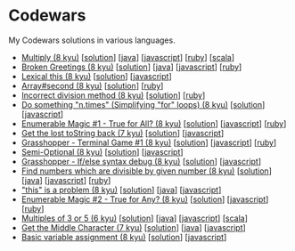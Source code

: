 # Codewars
My Codewars solutions in various languages.

 - [Multiply (8 kyu)](http://www.codewars.com/kata/multiply) [[solution](https://github.com/PaulNoth/codewars/blob/master/multiply/solution.md)] [[java](https://github.com/PaulNoth/codewars/blob/master/multiply/Multiply.java)] [[javascript](https://github.com/PaulNoth/codewars/blob/master/multiply/multiply.js)] [[ruby](https://github.com/PaulNoth/codewars/blob/master/multiply/multiply.rb)] [[scala](https://github.com/PaulNoth/codewars/blob/master/multiply/Multiply.scala)] 
 - [Broken Greetings (8 kyu)](http://www.codewars.com/kata/broken-greetings) [[solution](https://github.com/PaulNoth/codewars/blob/master/broken-greetings/solution.md)] [[java](https://github.com/PaulNoth/codewars/blob/master/broken-greetings/BrokenGreetings.java)] [[javascript](https://github.com/PaulNoth/codewars/blob/master/broken-greetings/broken-greetings.js)] [[ruby](https://github.com/PaulNoth/codewars/blob/master/broken-greetings/broken_greetings.rb)] 
 - [Lexical this (8 kyu)](http://www.codewars.com/kata/lexical-this/) [[solution](https://github.com/PaulNoth/codewars/blob/master/lexical-this/solution.md)] [[javascript](https://github.com/PaulNoth/codewars/blob/master/lexical-this/lexical-this.js)] 
 - [Array#second (8 kyu)](http://www.codewars.com/kata/array-number-second) [[solution](https://github.com/PaulNoth/codewars/blob/master/array-second/solution.md)] [[ruby](https://github.com/PaulNoth/codewars/blob/master/array-second/array-second.rb)] 
 - [Incorrect division method (8 kyu)](http://www.codewars.com/kata/incorrect-division-method) [[solution](https://github.com/PaulNoth/codewars/blob/master/incorrect-division-method/solution.md)] [[ruby](https://github.com/PaulNoth/codewars/blob/master/incorrect-division-method/incorrect_division_method.rb)] 
 - [Do something "n.times" (Simplifying "for" loops) (8 kyu)](http://www.codewars.com/kata/do-something-n-dot-times-simplifying-for-loops)  [[solution](https://github.com/PaulNoth/codewars/blob/master/do-something-n-dot-times-simplifying-for-loops/solution.md)] [[javascript](https://github.com/PaulNoth/codewars/blob/master/do-something-n-dot-times-simplifying-for-loops/times.js)] 
 - [Enumerable Magic #1 - True for All? (8 kyu)](http://www.codewars.com/kata/enumerable-magic-number-1-true-for-all) [[solution](https://github.com/PaulNoth/codewars/blob/master/enumerable-magic-number-1-true-for-all/solution.md)] [[javascript](https://github.com/PaulNoth/codewars/blob/master/enumerable-magic-number-1-true-for-all/enumerable-magic-1.js)] [[ruby](https://github.com/PaulNoth/codewars/blob/master/enumerable-magic-number-1-true-for-all/enumerable_magic_1.rb)] 
 - [Get the lost toString back (7 kyu)](http://www.codewars.com/kata/get-the-lost-tostring-back) [[solution](https://github.com/PaulNoth/codewars/blob/master/get-the-lost-tostring-back/solution.md)] [[javascript](https://github.com/PaulNoth/codewars/blob/master/get-the-lost-tostring-back/get-the-lost-tostring-back.js)] 
 - [Grasshopper - Terminal Game #1 (8 kyu)](http://www.codewars.com/kata/grasshopper-terminal-game-number-1) [[solution](https://github.com/PaulNoth/codewars/blob/master/grasshopper-terminal-game-number-1/solution.md)] [[javascript](https://github.com/PaulNoth/codewars/blob/master/grasshopper-terminal-game-number-1/hero.js)] [[ruby](https://github.com/PaulNoth/codewars/blob/master/grasshopper-terminal-game-number-1/hero.rb)] 
 - [Semi-Optional (8 kyu)](https://www.codewars.com/kata/semi-optional) [[solution](https://github.com/PaulNoth/codewars/blob/master/semi-optional/solution.md)] [[javascript](https://github.com/PaulNoth/codewars/blob/master/semi-optional/semi-optional.js)] 
 - [Grasshopper - If/else syntax debug (8 kyu)](https://www.codewars.com/kata/grasshopper-if-slash-else-syntax-debug) [[solution](https://github.com/PaulNoth/codewars/blob/master/grasshopper-if-slash-else-syntax-debug/solution.md)] [[javascript](https://github.com/PaulNoth/codewars/blob/master/grasshopper-if-slash-else-syntax-debug/grasshopper.js)] 
 - [Find numbers which are divisible by given number (8 kyu)](https://www.codewars.com/kata/find-numbers-which-are-divisible-by-given-number) [[solution](https://github.com/PaulNoth/codewars/blob/master/find-numbers-which-are-divisible-by-given-number/solution.md)] [[java](https://github.com/PaulNoth/codewars/blob/master/find-numbers-which-are-divisible-by-given-number/EvenNumbers.java)] [[javascript](https://github.com/PaulNoth/codewars/blob/master/find-numbers-which-are-divisible-by-given-number/divisible-by.js)] [[ruby](https://github.com/PaulNoth/codewars/blob/master/find-numbers-which-are-divisible-by-given-number/divisible_by.rb)] 
 - ["this" is a problem (8 kyu)](https://www.codewars.com/kata/this-is-a-problem) [[solution](https://github.com/PaulNoth/codewars/blob/master/this-is-a-problem/solution.md)] [[java](https://github.com/PaulNoth/codewars/blob/master/this-is-a-problem/NameMe.java)] [[javascript](https://github.com/PaulNoth/codewars/blob/master/this-is-a-problem/NameMe.js)] 
 - [Enumerable Magic #2 - True for Any? (8 kyu)](https://www.codewars.com/kata/enumerable-magic-number-2-true-for-any) [[solution](https://github.com/PaulNoth/codewars/blob/master/enumerable-magic-number-2-true-for-any/solution.md)] [[javascript](https://github.com/PaulNoth/codewars/blob/master/enumerable-magic-number-2-true-for-any/any.js)] [[ruby](https://github.com/PaulNoth/codewars/blob/master/enumerable-magic-number-2-true-for-any/any.rb)] 
 - [Multiples of 3 or 5 (6 kyu)](https://www.codewars.com/kata/multiples-of-3-or-5) [[solution](https://github.com/PaulNoth/codewars/blob/master/multiples-of-3-or-5/solution.md)] [[java](https://github.com/PaulNoth/codewars/blob/master/multiples-of-3-or-5/Solution.java)] [[javascript](https://github.com/PaulNoth/codewars/blob/master/multiples-of-3-or-5/multiples.js)] [[scala](https://github.com/PaulNoth/codewars/blob/master/multiples-of-3-or-5/MultiplesOf3Or5.scala)]  
 - [Get the Middle Character (7 kyu)](https://www.codewars.com/kata/get-the-middle-character) [[solution](https://github.com/PaulNoth/codewars/blob/master/get-the-middle-character/solution.md)] [[java](https://github.com/PaulNoth/codewars/blob/master/get-the-middle-character/Kata.java)] [[javascript](https://github.com/PaulNoth/codewars/blob/master/get-the-middle-character/kata.js)]  
 - [Basic variable assignment (8 kyu)](https://www.codewars.com/kata/basic-variable-assignment) [[solution](https://github.com/PaulNoth/codewars/blob/master/basic-variable-assignment/solution.md)] [[javascript](https://github.com/PaulNoth/codewars/blob/master/basic-variable-assignment/kata.js)]  
